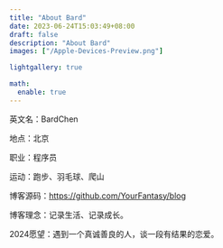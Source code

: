 ```yaml
---
title: "About Bard"
date: 2023-06-24T15:03:49+08:00
draft: false
description: "About Bard"
images: ["/Apple-Devices-Preview.png"]

lightgallery: true

math:
  enable: true
---
```



英文名：BardChen

地点：北京

职业：程序员

运动：跑步、羽毛球、爬山

博客源码：https://github.com/YourFantasy/blog

博客理念：记录生活、记录成长。

2024愿望：遇到一个真诚善良的人，谈一段有结果的恋爱。
